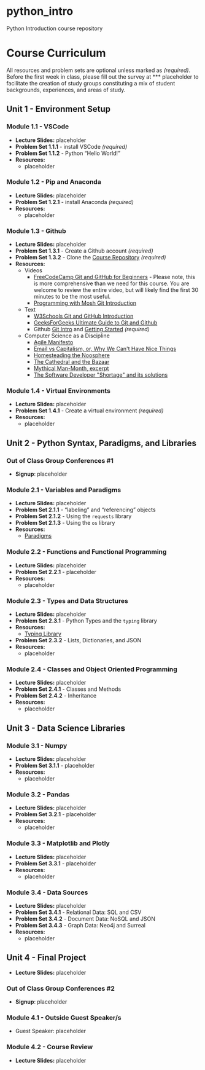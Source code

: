 # python_intro
Python Introduction course repository

# Course Curriculum

All resources and problem sets are optional unless marked as *(required)*. Before the first week in class, please fill out the survey at *** placeholder to facilitate the creation of study groups constituting a mix of student backgrounds, experiences, and areas of study.

## Unit 1 - Environment Setup

### Module 1.1 - VSCode
- **Lecture Slides:** placeholder
- **Problem Set 1.1.1** - install VSCode *(required)*
- **Problem Set 1.1.2** - Python “Hello World!”
- **Resources:**
  - placeholder

### Module 1.2 - Pip and Anaconda
- **Lecture Slides:** placeholder
- **Problem Set 1.2.1** - install Anaconda *(required)*
- **Resources:**
  - placeholder

### Module 1.3 - Github
- **Lecture Slides:** placeholder
- **Problem Set 1.3.1** - Create a Github account *(required)*
- **Problem Set 1.3.2** - Clone the [Course Repository](https://github.com/signebedi/python_intro) *(required)*
- **Resources:**
  - Videos
    - [FreeCodeCamp Git and GitHub for Beginners](https://www.youtube.com/watch?v=RGOj5yH7evk) - Please note, this is more comprehensive than we need for this course. You are welcome to review the entire video, but will likely find the first 30 minutes to be the most useful.
    - [Programming with Mosh Git Introduction](https://www.youtube.com/watch?v=8JJ101D3knE)
  - Text
    - [W3Schools Git and GitHub Introduction](https://www.w3schools.com/git/git_intro.asp?remote=github)
    - [GeeksForGeeks Ultimate Guide to Git and Github](https://www.geeksforgeeks.org/ultimate-guide-git-github/)
    - Github [Git Intro](https://docs.github.com/en/get-started/using-git/about-git) and [Getting Started](https://docs.github.com/en/get-started/quickstart/hello-world) *(required)*
  - Computer Science as a Discipline
    - [Agile Manifesto](https://agilemanifesto.org/principles.html)
    - [Email vs Capitalism, or, Why We Can't Have Nice Things](https://www.youtube.com/watch?v=mrGfahzt-4Q)
    - [Homesteading the Noosphere](https://archive.org/details/The_Cathedral_and_the_Bazaar_)
    - [The Cathedral and the Bazaar](https://archive.org/details/homesteading-the-noosphere)
    - [Mythical Man-Month, excerpt](https://archive.org/details/MythicalManMonth)
    - [The Software Developer "Shortage" and its solutions](https://youtu.be/KNTWhNctGZ4?si=ODC3-vSbqUGouix5)

### Module 1.4 - Virtual Environments
- **Lecture Slides:** placeholder
- **Problem Set 1.4.1** - Create a virtual environment *(required)*
- **Resources:**
  - placeholder

## Unit 2 - Python Syntax, Paradigms, and Libraries

### Out of Class Group Conferences #1
- **Signup**: placeholder

### Module 2.1 - Variables and Paradigms
- **Lecture Slides:** placeholder
- **Problem Set 2.1.1** - “labeling” and “referencing” objects
- **Problem Set 2.1.2** - Using the `requests` library
- **Problem Set 2.1.3** - Using the `os` library
- **Resources:**
  - [Paradigms](https://www.geeksforgeeks.org/programming-paradigms-in-python/)

### Module 2.2 - Functions and Functional Programming
- **Lecture Slides:** placeholder
- **Problem Set 2.2.1** - placeholder
- **Resources:**
  - placeholder

### Module 2.3 - Types and Data Structures
- **Lecture Slides:** placeholder
- **Problem Set 2.3.1** - Python Types and the `typing` library
- **Resources:**
  - [Typing Library](https://docs.python.org/3/library/typing.html)
- **Problem Set 2.3.2** - Lists, Dictionaries, and JSON
- **Resources:**
  - placeholder

### Module 2.4 - Classes and Object Oriented Programming
- **Lecture Slides:** placeholder
- **Problem Set 2.4.1** - Classes and Methods
- **Problem Set 2.4.2** - Inheritance
- **Resources:**
  - placeholder

## Unit 3 - Data Science Libraries

### Module 3.1 - Numpy
- **Lecture Slides:** placeholder
- **Problem Set 3.1.1** - placeholder
- **Resources:**
  - placeholder

### Module 3.2 - Pandas
- **Lecture Slides:** placeholder
- **Problem Set 3.2.1** - placeholder
- **Resources:**
  - placeholder

### Module 3.3 - Matplotlib and Plotly
- **Lecture Slides:** placeholder
- **Problem Set 3.3.1** - placeholder
- **Resources:**
  - placeholder

### Module 3.4 - Data Sources
- **Lecture Slides:** placeholder
- **Problem Set 3.4.1** - Relational Data: SQL and CSV
- **Problem Set 3.4.2** - Document Data: NoSQL and JSON
- **Problem Set 3.4.3** - Graph Data: Neo4j and Surreal
- **Resources:**
  - placeholder

## Unit 4 - Final Project
- **Lecture Slides:** placeholder

### Out of Class Group Conferences #2
- **Signup**: placeholder

### Module 4.1 - Outside Guest Speaker/s
- Guest Speaker: placeholder

### Module 4.2 - Course Review
- **Lecture Slides:** placeholder
